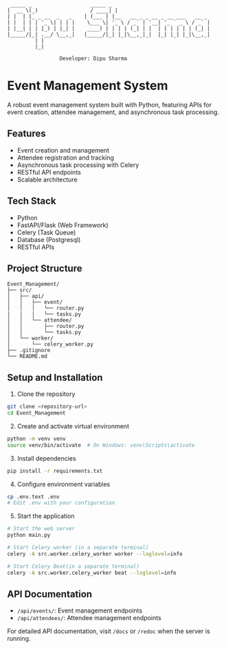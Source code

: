 ```
 _____ _                   _____ _
|  __ \(_)                 / ____| |
| |  | |_ _ __  _   _    | (___ | |__   __ _ _ __ _ __ ___   __ _
| |  | | | '_ \| | | |    \___ \| '_ \ / _` | '__| '_ ` _ \ / _` |
| |__| | | |_) | |_| |    ____) | | | | (_| | |  | | | | | | (_| |
|_____/|_| .__/ \__,_|   |_____/|_| |_|\__,_|_|  |_| |_| |_|\__,_|
         | |
         |_|
```

                     Developer: Dipu Sharma

# Event Management System

A robust event management system built with Python, featuring APIs for event creation, attendee management, and asynchronous task processing.

## Features

- Event creation and management
- Attendee registration and tracking
- Asynchronous task processing with Celery
- RESTful API endpoints
- Scalable architecture

## Tech Stack

- Python
- FastAPI/Flask (Web Framework)
- Celery (Task Queue)
- Database (Postgresql)
- RESTful APIs

## Project Structure

```
Event_Management/
├── src/
│   ├── api/
│   │   ├── event/
│   │   │   └── router.py
|   |   |   └── tasks.py
│   │   └── attendee/
│   │       ├── router.py
│   │       └── tasks.py
│   └── worker/
│       └── celery_worker.py
├── .gitignore
└── README.md

```

## Setup and Installation

1. Clone the repository

```bash
git clone <repository-url>
cd Event_Management
```

2. Create and activate virtual environment

```bash
python -m venv venv
source venv/bin/activate  # On Windows: venv\Scripts\activate
```

3. Install dependencies

```bash
pip install -r requirements.txt
```

4. Configure environment variables

```bash
cp .env.text .env
# Edit .env with your configuration
```

5. Start the application

```bash
# Start the web server
python main.py

# Start Celery worker (in a separate terminal)
celery -A src.worker.celery_worker worker --loglevel=info

# Start Celery Beat(in a separate terminal)
celery -A src.worker.celery_worker beat --loglevel=info
```

## API Documentation

- `/api/events/`: Event management endpoints
- `/api/attendees/`: Attendee management endpoints

For detailed API documentation, visit `/docs` or `/redoc` when the server is running.
